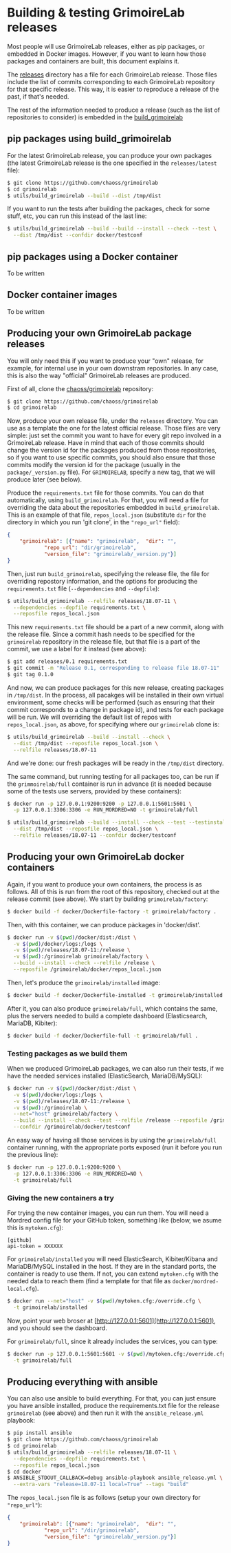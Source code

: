 # Building & testing GrimoireLab releases

Most people will use GrimoireLab releases, either as pip packages,
or embedded in Docker images. However, if you want to learn how
those packages and containers are built, this document explains it.

The [releases](releases) directory has a file for each
GrimoireLab release. Those files include the list of commits
corresponding to each GrimoireLab repository for that specific release.
This way, it is easier to reproduce a release of the past, if that's needed.

The rest of the information needed to produce a release
(such as the list of repositories to consider) is embedded
in the [build_grimoirelab](utils/build_grimoirelab)

## pip packages using build_grimoirelab

For the latest GrimoireLab release, you can produce your
own packages (the latest GrimoireLab release is the one
specified in the `releases/latest` file):

```bash
$ git clone https://github.com/chaoss/grimoirelab
$ cd grimoirelab
$ utils/build_grimoirelab --build --dist /tmp/dist
```

If you want to run the tests after building the packages,
check for some stuff, etc, you can run this instead of the last line:

```bash
$ utils/build_grimoirelab --build --build --install --check --test \
  --dist /tmp/dist --confdir docker/testconf
```

## pip packages using a Docker container

To be written

## Docker container images

To be written

## Producing your own GrimoireLab package releases

You will only need this if you want to produce your "own" release,
for example, for internal use in your own downstram repositories.
In any case, this is also the way "official" GrimoireLab releases are produced.

First of all, clone the [chaoss/grimoirelab](https://github.com/chaoss/grimoirelab) repository:

```bash
$ git clone https://github.com/chaoss/grimoirelab
$ cd grimoirelab
```

Now, produce your own release file, under the `releases` directory.
You can use as a template the one for the latest official release.
Those files are very simple:
just set the commit you want to have for every git repo involved in a
GrimoireLab release. Have in mind that each of those commits should
change the version id for the packages produced from those repositories,
so if you want to use specific commits, you should also ensure that those
commits modify the version id for the package (usually in the `package/_version.py` file).
For `GRIMOIRELAB`, specify a new tag, that we will produce later (see below).

Produce the `requirements.txt` file for those commits.
You can do that automatically, using `build_grimoirelab`.
For that, you will need a file for overriding the data about the repositories
embedded in `build_grimoirelab`. This is an example of that file, `repos_local.json`
(substitute `dir` for the directory in which you run 'git clone', in the `"repo_url"` field):

```json
{
    "grimoirelab": [{"name": "grimoirelab",  "dir": "",
            "repo_url": "dir/grimoirelab",
            "version_file": "grimoirelab/_version.py"}]
}
```

Then, just run `build_grimoirelab`, specifying the release file,
the file for overriding repostory information, and the options for
producing the `requirements.txt` file (`--dependencies` and `--depfile`):

```bash
$ utils/build_grimoirelab --relfile releases/18.07-11 \
  --dependencies --depfile requirements.txt \
  --reposfile repos_local.json
```

This new `requirements.txt` file should be a part of a new commit,
along with the release file.
Since a commit hash needs to be specified for the `grimoirelab`
repository in the release file, but that file is a part of the commit,
we use a label for it instead (see above):

```bash
$ git add releases/0.1 requirements.txt
$ git commit -m "Release 0.1, corresponding to release file 18.07-11" .
$ git tag 0.1.0
```

And now, we can produce packages for this new release,
creating packages in `/tmp/dist`.
In the process, all pacakges will be installed in their own virtual environment,
some checks will be performed (such as ensuring that their commit corresponds to a change in package id),
and tests for each package will be run.
We will overriding the default list of repos with `repos_local.json`,
as above, for specifying where our `grimoirelab` clone is:

```bash
$ utils/build_grimoirelab --build --install --check \
  --dist /tmp/dist --reposfile repos_local.json \
  --relfile releases/18.07-11
```

And we're done: our fresh packages will be ready in the
`/tmp/dist` directory.

The same command, but running testing for all packages too,
can be run if the `grimmoirelab/full` container is run in advance
(it is needed because some of the tests use servers, provided by these containers):

```bash
$ docker run -p 127.0.0.1:9200:9200 -p 127.0.0.1:5601:5601 \
  -p 127.0.0.1:3306:3306 -e RUN_MORDRED=NO -t grimoirelab/full
```

```bash
$ utils/build_grimoirelab --build --install --check --test --testinstall \
  --dist /tmp/dist --reposfile repos_local.json \
  --relfile releases/18.07-11 --confdir docker/testconf
```

## Producing your own GrimoireLab docker containers

Again, if you want to produce your own containers, the process is as follows.
All of this is run from the root of this repository,
checked out at the release commit (see above).
We start by building `grimoirelab/factory`:

```bash
$ docker build -f docker/Dockerfile-factory -t grimoirelab/factory .
```

Then, with this container, we can produce pàckages in 'docker/dist'.

```bash
$ docker run -v $(pwd)/docker/dist:/dist \
  -v $(pwd)/docker/logs:/logs \
  -v $(pwd)/releases/18.07-11:/release \
  -v $(pwd):/grimoirelab grimoirelab/factory \
  --build --install --check --relfile /release \
  --reposfile /grimoirelab/docker/repos_local.json
```

Then, let's produce the `grimoirelab/installed` image:

```bash
$ docker build -f docker/Dockerfile-installed -t grimoirelab/installed .
```

After it, you can also produce `grimoirelab/full`, which contains the
same, plus the servers needed to build a complete dashboard
(Elasticsearch, MariaDB, Kibiter):

```bash
$ docker build -f docker/Dockerfile-full -t grimoirelab/full .
```

### Testing packages as we build them

When we produced GrimoireLab packages, we can also run their tests,
if we have the needed services installed (ElasticSearch, MariaDB/MySQL):

```bash
$ docker run -v $(pwd)/docker/dist:/dist \
  -v $(pwd)/docker/logs:/logs \
  -v $(pwd)/releases/18.07-11:/release \
  -v $(pwd):/grimoirelab \
  --net="host" grimoirelab/factory \
  --build --install --check --test --relfile /release --reposfile /grimoirelab/docker/repos_local.json \
  --confdir /grimoirelab/docker/testconf
```

An easy way of having all those services is by using the `grimoirelab/full`
container running, with the appropriate ports exposed
(run it before you run the previous line):

```bash
$ docker run -p 127.0.0.1:9200:9200 \
  -p 127.0.0.1:3306:3306 -e RUN_MORDRED=NO \
  -t grimoirelab/full
```

### Giving the new containers a try

For trying the new container images, you can run them.
You will need a Mordred config file for your GitHub token,
something like (below, we asume this is `mytoken.cfg`):

```
[github]
api-token = XXXXXX
```

For `grimoirelab/installed`
you will need ElasticSearch, Kibiter/Kibana and MariaDB/MySQL
installed in the host.
If they are in the standard ports, the container is ready to
use them. 
If not, you can extend `mytoken.cfg` with the needed data
to reach them (find a template for that file as `docker/mordred-local.cfg`).

```bash
$ docker run --net="host" -v $(pwd)/mytoken.cfg:/override.cfg \
  -t grimoirelab/installed
```

Now, point your web broser at [http://127.0.0.1:5601](http://127.0.0.1:5601),
and you should see the dashboard.

For `grimoirelab/full`, since it already includes the services,
you can type:

```bash
$ docker run -p 127.0.0.1:5601:5601 -v $(pwd)/mytoken.cfg:/override.cfg \
  -t grimoirelab/full
```

## Producing everything with ansible

You can also use ansible to build everything.
For that, you can just ensure you have ansible installed,
produce the requirements.txt file for the release `grimoirelab`
(see above)
and then run it with the `ansible_release.yml` playbook:

```bash
$ pip install ansible
$ git clone https://github.com/chaoss/grimoirelab
$ cd grimoirelab
$ utils/build_grimoirelab --relfile releases/18.07-11 \
  --dependencies --depfile requirements.txt \
  --reposfile repos_local.json
$ cd docker
$ ANSIBLE_STDOUT_CALLBACK=debug ansible-playbook ansible_release.yml \
  --extra-vars "release=18.07-11 local=True" --tags "build"
```

The `repos_local.json` file is as follows
(setup your own directory for `"repo_url"`):

```json
{
    "grimoirelab": [{"name": "grimoirelab",  "dir": "",
            "repo_url": "/dir/grimoirelab",
            "version_file": "grimoirelab/_version.py"}]
}
```
